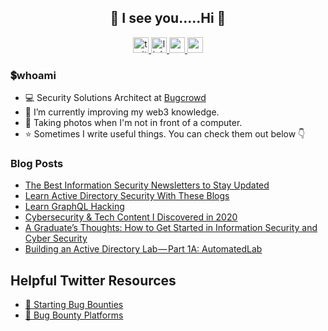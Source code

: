 <h2 align="center">👀 I see you.....Hi 👋</h2>

<div align="center">
    <a href="https://www.twitter.com/drunkrhin0" target="_blank">
        <img src="https://img.shields.io/static/v1?message=Twitter&logo=twitter&label=&color=1DA1F2&logoColor=white&labelColor=&style=for-the-badge" height="25" alt="twitter logo"  />
    </a>
    <a href="https://www.linkedin.com/in/tawilr/" target="_blank">
        <img src="https://img.shields.io/static/v1?message=LinkedIn&logo=linkedin&label=&color=0077B5&logoColor=white&labelColor=&style=for-the-badge" height="25" alt="linkedin logo"  />
    </a>
    <a href="https://www.drunkrhin0.blog/" target="_blank">
        <img src="https://img.shields.io/badge/website-000000?style=for-the-badge&logo=About.me&logoColor=white" height="25" alt="website logo"  />
    <a href="https://medium.com/@drunkrhin0" target="_blank">
        <img src="https://img.shields.io/static/v1?message=Medium&logo=medium&label=&color=12100E&logoColor=white&labelColor=&style=for-the-badge" height="25" alt="medium logo"  />
    </a>
</div>

### 💲whoami

- 💻 Security Solutions Architect at [Bugcrowd](https://www.bugcrowd.com/)
- 🔭 I’m currently improving my web3 knowledge.
- 📸 Taking photos when I'm not in front of a computer.
- ⭐️ Sometimes I write useful things. You can check them out below 👇

### Blog Posts
<!-- BLOG-POST-LIST:START -->
- [The Best Information Security Newsletters to Stay Updated](https://www.drunkrhin0.blog/posts/the-best-information-security-newsletters-to-stay-updated/)
- [Learn Active Directory Security With These Blogs](https://www.drunkrhin0.blog/posts/learn-active-directory-security-with-these-blogs.md/)
- [Learn GraphQL Hacking](https://www.drunkrhin0.blog/posts/learn-graphql-hacking/)
- [Cybersecurity &amp; Tech Content I Discovered in 2020](https://www.drunkrhin0.blog/posts/cybersecurity-tech-content-i-discovered-in-2020/)
- [A Graduate’s Thoughts: How to Get Started in Information Security and Cyber Security](https://www.drunkrhin0.blog/posts/a-graduates-thoughts-how-to-get-started-in-information-security-and-cyber-security/)
- [Building an Active Directory Lab — Part 1A: AutomatedLab](https://www.drunkrhin0.blog/posts/building-an-active-directory-lab-part-1a-automatedlab-part-1a-automatedlab/)
<!-- BLOG-POST-LIST:END -->

## Helpful Twitter Resources
- [🧵 Starting Bug Bounties](https://twitter.com/drunkrhin0/status/1656580653633376257)
- [📃 Bug Bounty Platforms](https://twitter.com/i/lists/1580830663925981184)
